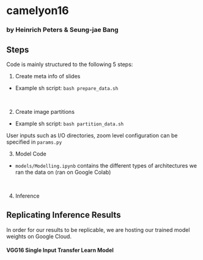 # camelyon16
### by Heinrich Peters & Seung-jae Bang

## Steps
Code is mainly structured to the following 5 steps:
<br>

1. Create meta info of slides
- Example sh script:
```bash prepare_data.sh```
<br>

2. Create image partitions 
- Example sh script:
```bash partition_data.sh```

User inputs such as I/O directories, zoom level configuration can be specified in `params.py`
<br>

3. Model Code
- `models/Modelling.ipynb` contains the different types of architectures we ran the data on (ran on Google Colab)
<br>

4. Inference


## Replicating Inference Results
In order for our results to be replicable, we are hosting our trained model weights on Google Cloud.

#### VGG16 Single Input Transfer Learn Model

